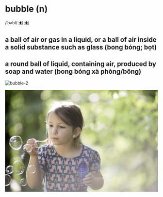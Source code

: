 # bubble (n)

/ˈbʌbl/ [🔊](https://www.oxfordlearnersdictionaries.com/media/english/uk_pron/b/bub/bubbl/bubble__gb_3.mp3) [🔊](https://www.oxfordlearnersdictionaries.com/media/english/us_pron/b/bub/bubbl/bubble__us_3.mp3)

## a ball of air or gas in a liquid, or a ball of air inside a solid substance such as glass (bong bóng; bọt)

## a round ball of liquid, containing air, produced by soap and water (bong bóng xà phòng/bông)

![bubble-2](bubble-2.png)

![bubble-1](bubble-1.png)